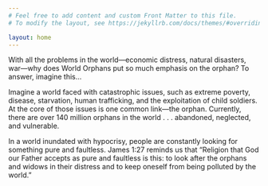 ```yaml
---
# Feel free to add content and custom Front Matter to this file.
# To modify the layout, see https://jekyllrb.com/docs/themes/#overriding-theme-defaults

layout: home
---
```


With all the problems in the world—economic distress, natural disasters, war—why does World Orphans put so much emphasis on the orphan? To answer, imagine this...

Imagine a world faced with catastrophic issues, such as extreme poverty, disease, starvation, human trafficking, and the exploitation of child soldiers. At the core of those issues is one common link—the orphan. Currently, there are over 140 million orphans in the world . . . abandoned, neglected, and vulnerable.

In a world inundated with hypocrisy, people are constantly looking for something pure and faultless. James 1:27 reminds us that “Religion that God our Father accepts as pure and faultless is this: to look after the orphans and widows in their distress and to keep oneself from being polluted by the world.”
